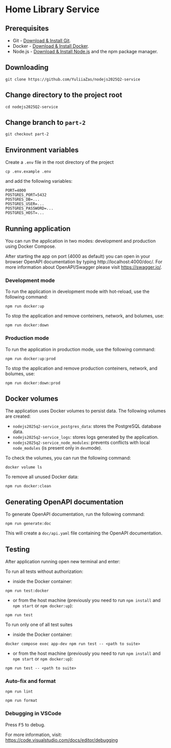 # Home Library Service

## Prerequisites

- Git - [Download & Install Git](https://git-scm.com/downloads).
- Docker - [Download & Install Docker](https://www.docker.com/get-started).
- Node.js - [Download & Install Node.js](https://nodejs.org/en/download/) and the npm package manager.

## Downloading

```
git clone https://github.com/YuliiaZas/nodejs2025Q2-service
```

## Change directory to the project root

```
cd nodejs2025Q2-service
```
## Change branch to `part-2`

```
git checkout part-2
```

## Environment variables
Create a `.env` file in the root directory of the project

```
cp .env.example .env
```

and add the following variables:

```
PORT=4000
POSTGRES_PORT=5432
POSTGRES_DB=...
POSTGRES_USER=...
POSTGRES_PASSWORD=...
POSTGRES_HOST=...
```

## Running application

You can run the application in two modes: development and production using Docker Compose.

After starting the app on port (4000 as default) you can open
in your browser OpenAPI documentation by typing http://localhost:4000/doc/.
For more information about OpenAPI/Swagger please visit https://swagger.io/.

### Development mode

To run the application in development mode with hot-reload, use the following command:

```
npm run docker:up
```

To stop the application and remove conteiners, network, and bolumes, use:

```
npm run docker:down
```
### Production mode

To run the application in production mode, use the following command:

```
npm run docker:up:prod
```

To stop the application and remove production conteiners, network, and bolumes, use:

```
npm run docker:down:prod
```

## Docker volumes

The application uses Docker volumes to persist data. The following volumes are created:
- `nodejs2025q2-service_postgres_data`: stores the PostgreSQL database data.
- `nodejs2025q2-service_logs`: stores logs generated by the application.
- `nodejs2025q2-service_node_modules`: prevents conflicts with local `node_modules` (is present only in `dev`mode).

To check the volumes, you can run the following command:

```
docker volume ls
```

To remove all unused Docker data:
```
npm run docker:clean
```

## Generating OpenAPI documentation
To generate OpenAPI documentation, run the following command:

```
npm run generate:doc
```
This will create a `doc/api.yaml` file containing the OpenAPI documentation.

## Testing

After application running open new terminal and enter:

To run all tests without authorization:
- inside the Docker container:
```
npm run test:docker
```

- or from the host machine (previously you need to run `npm install` and `npm start` or `npm docker:up`):
```
npm run test
```

To run only one of all test suites
- inside the Docker container:
```
docker compose exec app-dev npm run test -- <path to suite>
```

- or from the host machine (previously you need to run `npm install` and `npm start` or `npm docker:up`):
```
npm run test -- <path to suite>
```

### Auto-fix and format

```
npm run lint
```

```
npm run format
```

### Debugging in VSCode

Press <kbd>F5</kbd> to debug.

For more information, visit: https://code.visualstudio.com/docs/editor/debugging
